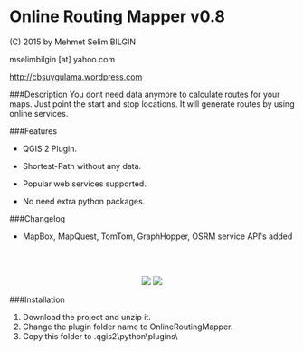 Online Routing Mapper v0.8
==========


(C) 2015 by Mehmet Selim BILGIN

mselimbilgin [at] yahoo.com

http://cbsuygulama.wordpress.com



###Description
You dont need data anymore to calculate routes for your maps. Just point the start and stop locations. It will generate routes by using online services.


###Features
   
   - QGIS 2 Plugin.
   
   - Shortest-Path without any data.

   - Popular web services supported.

   - No need extra python packages.
   
 
###Changelog
   - MapBox, MapQuest, TomTom, GraphHopper, OSRM service API's added
	

<p class="western"><br><br>
</p>

<p align="center">
  <img src="https://lh3.googleusercontent.com/-0uUM93WbC8w/VkER2BP_FqI/AAAAAAAAA0k/QU6o30jckaE/s458-Ic42/ORMSecim.png" />
  <img src="https://lh3.googleusercontent.com/-n8a2guC06tA/VkER2Zu7StI/AAAAAAAAA0o/xivK9MYsbxU/s912-Ic42/FarkliSonuclar.png" />
</p>



###Installation

1. Download the project and unzip it.
2. Change the plugin folder name to OnlineRoutingMapper. 
3. Copy this folder to .qgis2\python\plugins\  
